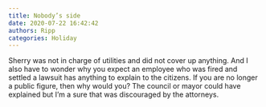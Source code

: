 ```yaml
---
title: Nobody’s side
date: 2020-07-22 16:42:42
authors: Ripp
categories: Holiday
---
```


 Sherry was not in charge of utilities and did not cover up anything. And I also have to wonder why you expect an employee who was fired and settled a lawsuit has anything to explain to the citizens. If you are no longer a public figure, then why would you? The council or mayor could have explained but I’m a sure that was discouraged by the attorneys.